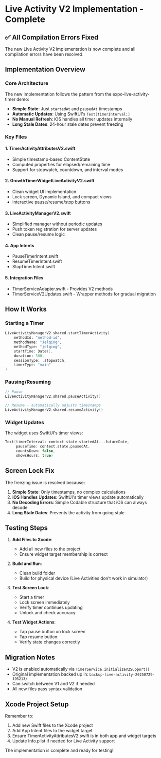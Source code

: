 # Live Activity V2 Implementation - Complete

## ✅ All Compilation Errors Fixed

The new Live Activity V2 implementation is now complete and all compilation errors have been resolved.

## Implementation Overview

### Core Architecture
The new implementation follows the pattern from the expo-live-activity-timer demo:
- **Simple State**: Just `startedAt` and `pausedAt` timestamps
- **Automatic Updates**: Using SwiftUI's `Text(timerInterval:)`
- **No Manual Refresh**: iOS handles all timer updates internally
- **Long Stale Dates**: 24-hour stale dates prevent freezing

### Key Files

#### 1. TimerActivityAttributesV2.swift
- Simple timestamp-based ContentState
- Computed properties for elapsed/remaining time
- Support for stopwatch, countdown, and interval modes

#### 2. GrowthTimerWidgetLiveActivityV2.swift
- Clean widget UI implementation
- Lock screen, Dynamic Island, and compact views
- Interactive pause/resume/stop buttons

#### 3. LiveActivityManagerV2.swift
- Simplified manager without periodic updates
- Push token registration for server updates
- Clean pause/resume logic

#### 4. App Intents
- PauseTimerIntent.swift
- ResumeTimerIntent.swift
- StopTimerIntent.swift

#### 5. Integration Files
- TimerServiceAdapter.swift - Provides V2 methods
- TimerServiceV2Updates.swift - Wrapper methods for gradual migration

## How It Works

### Starting a Timer
```swift
LiveActivityManagerV2.shared.startTimerActivity(
    methodId: "method-id",
    methodName: "Jelqing",
    methodType: "jelqing",
    startTime: Date(),
    duration: 300,
    sessionType: .stopwatch,
    timerType: "main"
)
```

### Pausing/Resuming
```swift
// Pause
LiveActivityManagerV2.shared.pauseActivity()

// Resume - automatically adjusts timestamps
LiveActivityManagerV2.shared.resumeActivity()
```

### Widget Updates
The widget uses SwiftUI's timer views:
```swift
Text(timerInterval: context.state.startedAt...futureDate,
     pauseTime: context.state.pausedAt,
     countsDown: false,
     showsHours: true)
```

## Screen Lock Fix

The freezing issue is resolved because:
1. **Simple State**: Only timestamps, no complex calculations
2. **iOS Handles Updates**: SwiftUI's timer views update automatically
3. **No Decoding Errors**: Simple Codable structure that iOS can always decode
4. **Long Stale Dates**: Prevents the activity from going stale

## Testing Steps

1. **Add Files to Xcode**:
   - Add all new files to the project
   - Ensure widget target membership is correct

2. **Build and Run**:
   - Clean build folder
   - Build for physical device (Live Activities don't work in simulator)

3. **Test Screen Lock**:
   - Start a timer
   - Lock screen immediately
   - Verify timer continues updating
   - Unlock and check accuracy

4. **Test Widget Actions**:
   - Tap pause button on lock screen
   - Tap resume button
   - Verify state changes correctly

## Migration Notes

- V2 is enabled automatically via `TimerService.initializeV2Support()`
- Original implementation backed up in: `backup-live-activity-20250729-195213/`
- Can switch between V1 and V2 if needed
- All new files pass syntax validation

## Xcode Project Setup

Remember to:
1. Add new Swift files to the Xcode project
2. Add App Intent files to the widget target
3. Ensure TimerActivityAttributesV2.swift is in both app and widget targets
4. Update Info.plist if needed for Live Activity support

The implementation is complete and ready for testing!